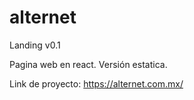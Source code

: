 # alternet
Landing v0.1

Pagina web en react. Versión estatica.

Link de proyecto: https://alternet.com.mx/
